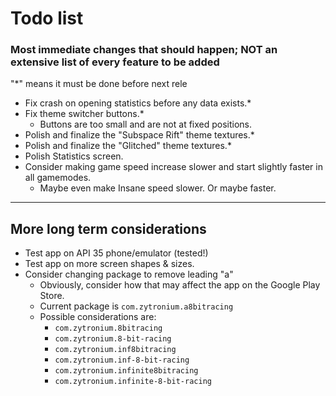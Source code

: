 # Todo list
### Most immediate changes that should happen; **NOT** an extensive list of every feature to be added
"*" means it must be done before next rele

- Fix crash on opening statistics before any data exists.*
- Fix theme switcher buttons.*
  - Buttons are too small and are not at fixed positions.
- Polish and finalize the "Subspace Rift" theme textures.*
- Polish and finalize the "Glitched" theme textures.*
- Polish Statistics screen.
- Consider making game speed increase slower and start slightly faster in all gamemodes.
  - Maybe even make Insane speed slower. Or maybe faster.

-----

## More long term considerations
- Test app on API 35 phone/emulator (tested!)
- Test app on more screen shapes & sizes.
- Consider changing package to remove leading "a"
  - Obviously, consider how that may affect the app on the Google Play Store.
  - Current package is `com.zytronium.a8bitracing`
  - Possible considerations are:
    - `com.zytronium.8bitracing`
    - `com.zytronium.8-bit-racing`
    - `com.zytronium.inf8bitracing`
    - `com.zytronium.inf-8-bit-racing`
    - `com.zytronium.infinite8bitracing`
    - `com.zytronium.infinite-8-bit-racing`